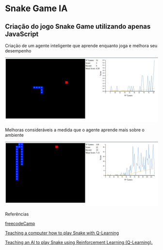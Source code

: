 # Snake Game IA
## Criação do jogo Snake Game utilizando apenas JavaScript

Criação de um agente inteligente que aprende enquanto joga e melhora seu desempenho

![Após 54 Jogos](images/after-54-games.png)

Melhoras consideráveis a medida que o agente aprende mais sobre o ambiente

![Após 118 Jogos](images/after-118-games.png)

Referências

[freecodeCamp](https://www.youtube.com/watch?v=L8ypSXwyBds )

[Teaching a computer how to play Snake with Q-Learning](https://towardsdatascience.com/teaching-a-computer-how-to-play-snake-with-q-learning-93d0a316ddc0)

[Teaching an AI to play Snake using Reinforcement Learning (Q-Learning).](https://medium.com/@italohdc/learnsnake-teaching-an-ai-to-play-snake-using-reinforcement-learning-q-learning-b63ac23dfdd1)